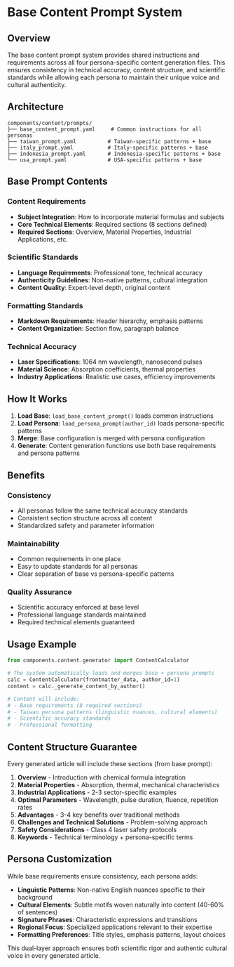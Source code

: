 # Base Content Prompt System

## Overview

The base content prompt system provides shared instructions and requirements across all four persona-specific content generation files. This ensures consistency in technical accuracy, content structure, and scientific standards while allowing each persona to maintain their unique voice and cultural authenticity.

## Architecture

```
components/content/prompts/
├── base_content_prompt.yaml     # Common instructions for all personas
├── taiwan_prompt.yaml          # Taiwan-specific patterns + base
├── italy_prompt.yaml           # Italy-specific patterns + base  
├── indonesia_prompt.yaml       # Indonesia-specific patterns + base
└── usa_prompt.yaml             # USA-specific patterns + base
```

## Base Prompt Contents

### Content Requirements
- **Subject Integration**: How to incorporate material formulas and subjects
- **Core Technical Elements**: Required sections (8 sections defined)
- **Required Sections**: Overview, Material Properties, Industrial Applications, etc.

### Scientific Standards
- **Language Requirements**: Professional tone, technical accuracy
- **Authenticity Guidelines**: Non-native patterns, cultural integration
- **Content Quality**: Expert-level depth, original content

### Formatting Standards
- **Markdown Requirements**: Header hierarchy, emphasis patterns
- **Content Organization**: Section flow, paragraph balance

### Technical Accuracy
- **Laser Specifications**: 1064 nm wavelength, nanosecond pulses
- **Material Science**: Absorption coefficients, thermal properties
- **Industry Applications**: Realistic use cases, efficiency improvements

## How It Works

1. **Load Base**: `load_base_content_prompt()` loads common instructions
2. **Load Persona**: `load_persona_prompt(author_id)` loads persona-specific patterns
3. **Merge**: Base configuration is merged with persona configuration
4. **Generate**: Content generation functions use both base requirements and persona patterns

## Benefits

### Consistency
- All personas follow the same technical accuracy standards
- Consistent section structure across all content
- Standardized safety and parameter information

### Maintainability
- Common requirements in one place
- Easy to update standards for all personas
- Clear separation of base vs persona-specific patterns

### Quality Assurance
- Scientific accuracy enforced at base level
- Professional language standards maintained
- Required technical elements guaranteed

## Usage Example

```python
from components.content.generator import ContentCalculator

# The system automatically loads and merges base + persona prompts
calc = ContentCalculator(frontmatter_data, author_id=1)
content = calc._generate_content_by_author()

# Content will include:
# - Base requirements (8 required sections)
# - Taiwan persona patterns (linguistic nuances, cultural elements)
# - Scientific accuracy standards
# - Professional formatting
```

## Content Structure Guarantee

Every generated article will include these sections (from base prompt):

1. **Overview** - Introduction with chemical formula integration
2. **Material Properties** - Absorption, thermal, mechanical characteristics  
3. **Industrial Applications** - 2-3 sector-specific examples
4. **Optimal Parameters** - Wavelength, pulse duration, fluence, repetition rates
5. **Advantages** - 3-4 key benefits over traditional methods
6. **Challenges and Technical Solutions** - Problem-solving approach
7. **Safety Considerations** - Class 4 laser safety protocols
8. **Keywords** - Technical terminology + persona-specific terms

## Persona Customization

While base requirements ensure consistency, each persona adds:

- **Linguistic Patterns**: Non-native English nuances specific to their background
- **Cultural Elements**: Subtle motifs woven naturally into content (40-60% of sentences)
- **Signature Phrases**: Characteristic expressions and transitions
- **Regional Focus**: Specialized applications relevant to their expertise
- **Formatting Preferences**: Title styles, emphasis patterns, layout choices

This dual-layer approach ensures both scientific rigor and authentic cultural voice in every generated article.
